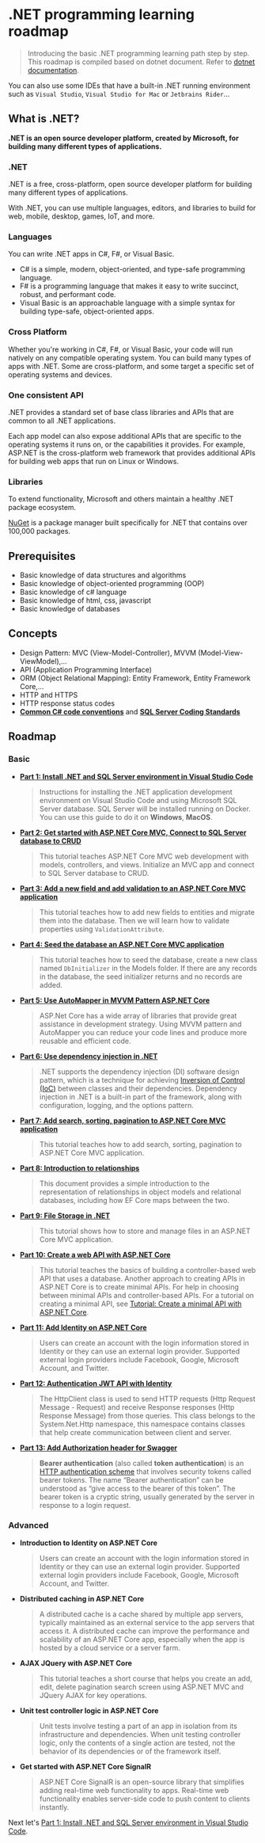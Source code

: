 # .NET programming learning roadmap

>Introducing the basic .NET programming learning path step by step. This roadmap is compiled based on dotnet document. Refer to [dotnet documentation](https://learn.microsoft.com/en-us/docs/).

You can also use some IDEs that have a built-in .NET running environment such as `Visual Studio`, `Visual Studio for Mac` or `Jetbrains Rider`...

## What is .NET?

**.NET is an open source developer platform, created by Microsoft, for building many different types of applications.**

### .NET

.NET is a free, cross-platform, open source developer platform for building many different types of applications.

With .NET, you can use multiple languages, editors, and libraries to build for web, mobile, desktop, games, IoT, and more.

### Languages

You can write .NET apps in C#, F#, or Visual Basic.

- C# is a simple, modern, object-oriented, and type-safe programming language.
- F# is a programming language that makes it easy to write succinct, robust, and performant code.
- Visual Basic is an approachable language with a simple syntax for building type-safe, object-oriented apps.

### Cross Platform

Whether you're working in C#, F#, or Visual Basic, your code will run natively on any compatible operating system. You can build many types of apps with .NET. Some are cross-platform, and some target a specific set of operating systems and devices.

### One consistent API

.NET provides a standard set of base class libraries and APIs that are common to all .NET applications.

Each app model can also expose additional APIs that are specific to the operating systems it runs on, or the capabilities it provides. For example, ASP.NET is the cross-platform web framework that provides additional APIs for building web apps that run on Linux or Windows.

### Libraries

To extend functionality, Microsoft and others maintain a healthy .NET package ecosystem.

[NuGet](https://www.nuget.org/) is a package manager built specifically for .NET that contains over 100,000 packages.

## Prerequisites

- Basic knowledge of data structures and algorithms
- Basic knowledge of object-oriented programming (OOP)
- Basic knowledge of c# language
- Basic knowledge of html, css, javascript
- Basic knowledge of databases

## Concepts

- Design Pattern: MVC (View-Model-Controller), MVVM (Model-View-ViewModel),...
- API (Application Programming Interface)
- ORM (Object Relational Mapping): Entity Framework, Entity Framework Core,...
- HTTP and HTTPS
- HTTP response status codes
- [**Common C# code conventions**](https://learn.microsoft.com/en-us/dotnet/csharp/fundamentals/coding-style/coding-conventions) and [**SQL Server Coding Standards**](https://github.com/CA-CST-SII/Software-Standards/blob/master/SQL%20Server%20Coding%20Standards.md)

## Roadmap

### Basic

- **[Part 1: Install .NET and SQL Server environment in Visual Studio Code](https://github.com/NguyenPhuDuc307/install-dotnet-sql-server)**

  >Instructions for installing the .NET application development environment on Visual Studio Code and using Microsoft SQL Server database. SQL Server will be installed running on Docker. You can use this guide to do it on **Windows**, **MacOS**.

- **[Part 2: Get started with ASP.NET Core MVC, Connect to SQL Server database to CRUD](https://github.com/NguyenPhuDuc307/get-started-dotnet-mvc)**
  >This tutorial teaches ASP.NET Core MVC web development with models, controllers, and views. Initialize an MVC app and connect to SQL Server database to CRUD.

- **[Part 3: Add a new field and add validation to an ASP.NET Core MVC application](https://github.com/NguyenPhuDuc307/add-field-and-validation)**
  >This tutorial teaches how to add new fields to entities and migrate them into the database. Then we will learn how to validate properties using `ValidationAttribute`.

- **[Part 4: Seed the database an ASP.NET Core MVC application](https://github.com/NguyenPhuDuc307/seed-the-database)**
  >This tutorial teaches how to seed the database, create a new class named `DbInitializer` in the Models folder. If there are any records in the database, the seed initializer returns and no records are added.

- **[Part 5: Use AutoMapper in MVVM Pattern ASP.NET Core](https://github.com/NguyenPhuDuc307/mvvm-design-pattern)**
  >ASP.Net Core has a wide array of libraries that provide great assistance in development strategy. Using MVVM pattern and AutoMapper you can reduce your code lines and produce more reusable and efficient code.

- **[Part 6: Use dependency injection in .NET](https://github.com/NguyenPhuDuc307/dependency-injection)**
  >.NET supports the dependency injection (DI) software design pattern, which is a technique for achieving [Inversion of Control (IoC)](https://learn.microsoft.com/en-us/dotnet/architecture/modern-web-apps-azure/architectural-principles#dependency-inversion) between classes and their dependencies. Dependency injection in .NET is a built-in part of the framework, along with configuration, logging, and the options pattern.
  
- **[Part 7: Add search, sorting, pagination to ASP.NET Core MVC application](https://github.com/NguyenPhuDuc307/search-sorting-pagination)**
  >This tutorial teaches how to add search, sorting, pagination to ASP.NET Core MVC application.

- **[Part 8: Introduction to relationships](https://github.com/NguyenPhuDuc307/introduction-relationship)**
  >This document provides a simple introduction to the representation of relationships in object models and relational databases, including how EF Core maps between the two.

- **[Part 9: File Storage in .NET](https://github.com/NguyenPhuDuc307/file-storage)**
  >This tutorial shows how to store and manage files in an ASP.NET Core MVC application.

- **[Part 10: Create a web API with ASP.NET Core](https://github.com/NguyenPhuDuc307/web-api)**
  >This tutorial teaches the basics of building a controller-based web API that uses a database. Another approach to creating APIs in ASP.NET Core is to create minimal APIs. For help in choosing between minimal APIs and controller-based APIs. For a tutorial on creating a minimal API, see [Tutorial: Create a minimal API with ASP.NET Core](https://learn.microsoft.com/en-us/aspnet/core/tutorials/min-web-api?view=aspnetcore-8.0&tabs=visual-studio).

- **[Part 11: Add Identity on ASP.NET Core](https://github.com/NguyenPhuDuc307/add-identity)**
  >Users can create an account with the login information stored in Identity or they can use an external login provider. Supported external login providers include Facebook, Google, Microsoft Account, and Twitter.

- **[Part 12: Authentication JWT API with Identity](https://github.com/NguyenPhuDuc307/auth-jwt)**
  >The HttpClient class is used to send HTTP requests (Http Request Message - Request) and receive Response responses (Http Response Message) from those queries. This class belongs to the System.Net.Http namespace, this namespace contains classes that help create communication between client and server.

- **[Part 13: Add Authorization header for Swagger](https://github.com/NguyenPhuDuc307/auth-swagger)**
  >**Bearer authentication** (also called **token authentication**) is an [HTTP authentication scheme](https://developer.mozilla.org/en-US/docs/Web/HTTP/Authentication) that involves security tokens called bearer tokens. The name “Bearer authentication” can be understood as “give access to the bearer of this token”. The bearer token is a cryptic string, usually generated by the server in response to a login request.

### Advanced

- **Introduction to Identity on ASP.NET Core**
  >Users can create an account with the login information stored in Identity or they can use an external login provider. Supported external login providers include Facebook, Google, Microsoft Account, and Twitter.

- **Distributed caching in ASP.NET Core**
  >A distributed cache is a cache shared by multiple app servers, typically maintained as an external service to the app servers that access it. A distributed cache can improve the performance and scalability of an ASP.NET Core app, especially when the app is hosted by a cloud service or a server farm.

- **AJAX JQuery with ASP.NET Core**
  >This tutorial teaches a short course that helps you create an add, edit, delete pagination search screen using ASP.NET MVC and JQuery AJAX for key operations.
  
- **Unit test controller logic in ASP.NET Core**
  >Unit tests involve testing a part of an app in isolation from its infrastructure and dependencies. When unit testing controller logic, only the contents of a single action are tested, not the behavior of its dependencies or of the framework itself.

- **Get started with ASP.NET Core SignalR**
  >ASP.NET Core SignalR is an open-source library that simplifies adding real-time web functionality to apps. Real-time web functionality enables server-side code to push content to clients instantly.
  
Next let's [Part 1: Install .NET and SQL Server environment in Visual Studio Code](https://github.com/NguyenPhuDuc307/install-dotnet-sql-server).

